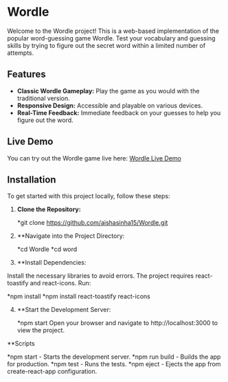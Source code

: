 # Wordle

Welcome to the Wordle project! This is a web-based implementation of the popular word-guessing game Wordle. Test your vocabulary and guessing skills by trying to figure out the secret word within a limited number of attempts.

## Features

- **Classic Wordle Gameplay:** Play the game as you would with the traditional version.
- **Responsive Design:** Accessible and playable on various devices.
- **Real-Time Feedback:** Immediate feedback on your guesses to help you figure out the word.

## Live Demo

You can try out the Wordle game live here: [Wordle Live Demo](https://wordleaishasinha.netlify.app/)

## Installation

To get started with this project locally, follow these steps:

1. **Clone the Repository:**

   *git clone https://github.com/aishasinha15/Wordle.git

2. **Navigate into the Project Directory:
   
   *cd Wordle
   *cd word

4. **Install Dependencies:

  Install the necessary libraries to avoid errors. The project requires react-toastify and react-icons. Run:

  *npm install
  *npm install react-toastify react-icons

4. **Start the Development Server:

   *npm start
   Open your browser and navigate to http://localhost:3000 to view the project.


**Scripts

  *npm start - Starts the development server.
  *npm run build - Builds the app for production.
  *npm test - Runs the tests.
  *npm eject - Ejects the app from create-react-app configuration.

  

   
